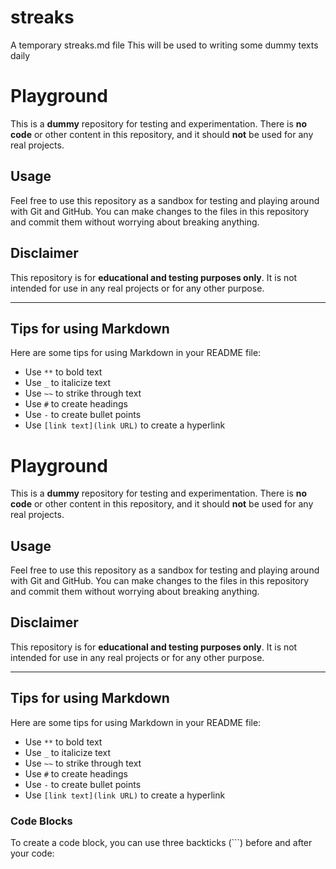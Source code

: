 # streaks
A temporary streaks.md file
This will be used to writing some dummy texts daily

# Playground

This is a **dummy** repository for testing and experimentation. There is **no code** or other content in this repository, and it should **not** be used for any real projects.

## Usage

Feel free to use this repository as a sandbox for testing and playing around with Git and GitHub. You can make changes to the files in this repository and commit them without worrying about breaking anything.

## Disclaimer

This repository is for **educational and testing purposes only**. It is not intended for use in any real projects or for any other purpose.

---

## Tips for using Markdown

Here are some tips for using Markdown in your README file:

- Use `**` to bold text
- Use `_` to italicize text
- Use `~~` to strike through text
- Use `#` to create headings
- Use `-` to create bullet points
- Use `[link text](link URL)` to create a hyperlink


# Playground

This is a **dummy** repository for testing and experimentation. There is **no code** or other content in this repository, and it should **not** be used for any real projects.

## Usage

Feel free to use this repository as a sandbox for testing and playing around with Git and GitHub. You can make changes to the files in this repository and commit them without worrying about breaking anything.

## Disclaimer

This repository is for **educational and testing purposes only**. It is not intended for use in any real projects or for any other purpose.

---

## Tips for using Markdown

Here are some tips for using Markdown in your README file:

- Use `**` to bold text
- Use `_` to italicize text
- Use `~~` to strike through text
- Use `#` to create headings
- Use `-` to create bullet points
- Use `[link text](link URL)` to create a hyperlink

### Code Blocks

To create a code block, you can use three backticks (```) before and after your code:


